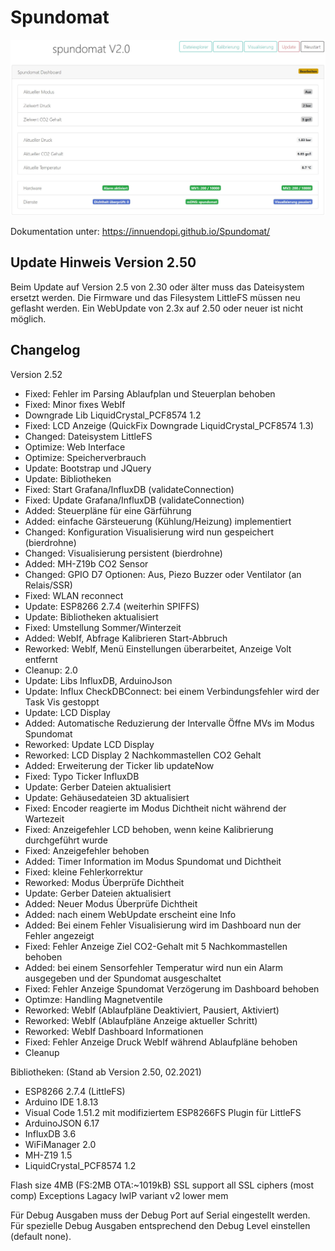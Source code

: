 # Spundomat

![ov1](/Info/Spundomat01.jpg)

Dokumentation unter: <https://innuendopi.github.io/Spundomat/>

## Update Hinweis Version 2.50

Beim Update auf Version 2.5 von 2.30 oder älter muss das Dateisystem ersetzt werden.
Die Firmware und das Filesystem LittleFS müssen neu geflasht werden. Ein WebUpdate von 2.3x auf 2.50 oder neuer ist nicht möglich.

## Changelog

Version 2.52

- Fixed:    Fehler im Parsing Ablaufplan und Steuerplan behoben
- Fixed:    Minor fixes WebIf
- Downgrade Lib LiquidCrystal_PCF8574 1.2
- Fixed:    LCD Anzeige (QuickFix Downgrade LiquidCrystal_PCF8574 1.3)
- Changed:  Dateisystem LittleFS
- Optimize: Web Interface
- Optimize: Speicherverbrauch
- Update:   Bootstrap und JQuery
- Update:   Bibliotheken
- Fixed:    Start Grafana/InfluxDB (validateConnection)
- Fixed:    Update Grafana/InfluxDB (validateConnection)
- Added:    Steuerpläne für eine Gärführung
- Added:    einfache Gärsteuerung (Kühlung/Heizung) implementiert
- Changed:  Konfiguration Visualisierung wird nun gespeichert (bierdrohne)
- Changed:  Visualisierung persistent (bierdrohne)
- Added:    MH-Z19b CO2 Sensor
- Changed:  GPIO D7 Optionen: Aus, Piezo Buzzer oder Ventilator (an Relais/SSR)
- Fixed:    WLAN reconnect
- Update:   ESP8266 2.7.4 (weiterhin SPIFFS)
- Update:   Bibliotheken aktualisiert
- Fixed:    Umstellung Sommer/Winterzeit
- Added:    WebIf, Abfrage Kalibrieren Start-Abbruch
- Reworked: WebIf, Menü Einstellungen überarbeitet, Anzeige Volt entfernt
- Cleanup:  2.0
- Update:   Libs InfluxDB, ArduinoJson
- Update:   Influx CheckDBConnect: bei einem Verbindungsfehler wird der Task Vis gestoppt
- Update:   LCD Display
- Added:    Automatische Reduzierung der Intervalle Öffne MVs im Modus Spundomat
- Reworked: Update LCD Display
- Reworked: LCD Display 2 Nachkommastellen CO2 Gehalt
- Added:    Erweiterung der Ticker lib updateNow
- Fixed:    Typo Ticker InfluxDB
- Update:   Gerber Dateien aktualisiert
- Update:   Gehäusedateien 3D aktualisiert
- Fixed:    Encoder reagierte im Modus Dichtheit nicht während der Wartezeit
- Fixed:    Anzeigefehler LCD behoben, wenn keine Kalibrierung durchgeführt wurde
- Fixed:    Anzeigefehler behoben
- Added:    Timer Information im Modus Spundomat und Dichtheit
- Fixed:    kleine Fehlerkorrektur
- Reworked: Modus Überprüfe Dichtheit
- Update:   Gerber Dateien aktualisiert
- Added:    Neuer Modus Überprüfe Dichtheit
- Added:    nach einem WebUpdate erscheint eine Info
- Added:    Bei einem Fehler Visualisierung wird im Dashboard nun der Fehler angezeigt
- Fixed:    Fehler Anzeige Ziel CO2-Gehalt mit 5 Nachkommastellen behoben
- Added:    bei einem Sensorfehler Temperatur wird nun ein Alarm ausgegeben und der Spundomat ausgeschaltet
- Fixed:    Fehler Anzeige Spundomat Verzögerung im Dashboard behoben
- Optimze:  Handling Magnetventile
- Reworked: WebIf (Ablaufpläne Deaktiviert, Pausiert, Aktiviert)
- Reworked: WebIf (Ablaufpläne Anzeige aktueller Schritt)
- Reworked: WebIf Dashboard Informationen
- Fixed:    Fehler Anzeige Druck WebIf während Ablaufpläne behoben
- Cleanup

Bibliotheken: (Stand ab Version 2.50, 02.2021)

- ESP8266 2.7.4 (LittleFS)
- Arduino IDE 1.8.13
- Visual Code 1.51.2 mit modifiziertem ESP8266FS Plugin für LittleFS
- ArduinoJSON 6.17
- InfluxDB 3.6
- WiFiManager 2.0
- MH-Z19 1.5
- LiquidCrystal_PCF8574 1.2

Flash size 4MB (FS:2MB OTA:~1019kB)
SSL support all SSL ciphers (most comp)
Exceptions Lagacy
IwIP variant v2 lower mem

Für Debug Ausgaben muss der Debug Port auf Serial eingestellt werden. Für spezielle Debug Ausgaben entsprechend den Debug Level einstellen (default none).
